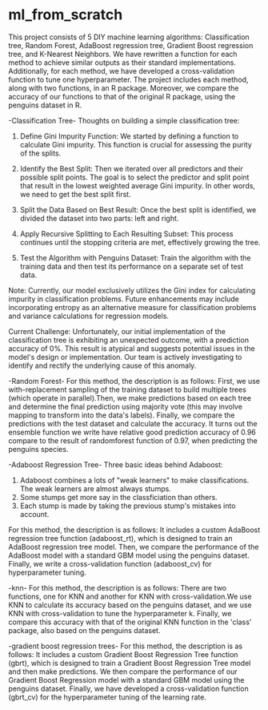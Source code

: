 # ml_from_scratch
This project consists of 5 DIY machine learning algorithms: Classification tree, Random Forest, AdaBoost regression tree, Gradient Boost regression tree, and K-Nearest Neighbors. We have rewritten a function for each method to achieve similar outputs as their standard implementations. Additionally, for each method, we have developed a cross-validation function to tune one hyperparameter. The project includes each method, along with two functions, in an R package. Moreover, we compare the accuracy of our functions to that of the original R package, using the penguins dataset in R.

-Classification Tree-
Thoughts on building a simple classification tree:
1. Define Gini Impurity Function: We started by defining a function to calculate Gini impurity. This function is crucial for assessing the purity of the splits.
2. Identify the Best Split: Then we iterated over all predictors and their possible split points. The goal is to select the predictor and split point that result in the lowest weighted average Gini impurity. In other words, we need to get the best split first. 

3. Split the Data Based on Best Result: Once the best split is identified, we divided the dataset into two parts: left and right. 

4. Apply Recursive Splitting to Each Resulting Subset: This process continues until the stopping criteria are met, effectively growing the tree.

5. Test the Algorithm with Penguins Dataset: Train the algorithm with the training data and then test its performance on a separate set of test data.

Note: Currently, our model exclusively utilizes the Gini index for calculating impurity in classification problems. Future enhancements may include incorporating entropy as an alternative measure for classification problems and variance calculations for regression models. 

Current Challenge: Unfortunately, our initial implementation of the classification tree is exhibiting an unexpected outcome, with a prediction accuracy of 0%. This result is atypical and suggests potential issues in the model's design or implementation. Our team is actively investigating to identify and rectify the underlying cause of this anomaly.

-Random Forest-
For this method, the description is as follows: First, we use with-replacement sampling of the training dataset to build multiple trees (which operate in parallel).Then, we make predictions based on each tree and determine the final prediction using majority vote (this may involve mapping to transform into the data's labels). Finally, we compare the predictions with the test dataset and calculate the accuracy.
It turns out the ensemble function we write have relative good prediction accuracy of 0.96 compare to the result of randomforest function of  0.97, when predicting the penguins species.

-Adaboost Regression Tree-
Three basic ideas behind Adaboost:
1. Adaboost combines a lots of "weak learners" to make classifications. The weak learners are almost always stumps. 
2. Some stumps get more say in the classficiation than others. 
3. Each stump is made by taking the previous stump's mistakes into account. 

For this method, the description is as follows: It includes a custom AdaBoost regression tree function (adaboost_rt), which is designed to train an AdaBoost regression tree model. Then, we compare the performance of the AdaBoost model with a standard GBM model using the penguins dataset. Finally, we write a cross-validation function (adaboost_cv) for hyperparameter tuning.

-knn-
For this method, the description is as follows: There are two functions, one for KNN and another for KNN with cross-validation.We use KNN to calculate its accuracy based on the penguins dataset, and we use KNN with cross-validation to tune the hyperparameter k. Finally, we compare this accuracy with that of the original KNN function in the 'class' package, also based on the penguins dataset.

-gradient boost regression trees-
For this method, the description is as follows: It includes a custom Gradient Boost Regression Tree function (gbrt), which is designed to train a Gradient Boost Regression Tree model and then make predictions. We then compare the performance of our Gradient Boost Regression model with a standard GBM model using the penguins dataset. Finally, we have developed a cross-validation function (gbrt_cv) for the hyperparameter tuning of the learning rate.
